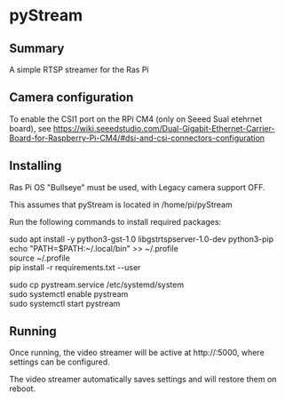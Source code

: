 # pyStream

## Summary

A simple RTSP streamer for the Ras Pi

## Camera configuration

To enable the CSI1 port on the RPi CM4 (only on Seeed Sual etehrnet board), see https://wiki.seeedstudio.com/Dual-Gigabit-Ethernet-Carrier-Board-for-Raspberry-Pi-CM4/#dsi-and-csi-connectors-configuration

## Installing

Ras Pi OS "Bullseye" must be used, with Legacy camera support OFF.

This assumes that pyStream is located in /home/pi/pyStream

Run the following commands to install required packages:

sudo apt install -y python3-gst-1.0 libgstrtspserver-1.0-dev python3-pip  
echo "PATH=\$PATH:~/.local/bin" >> ~/.profile  
source ~/.profile  
pip install -r requirements.txt --user  

sudo cp pystream.service /etc/systemd/system  
sudo systemctl enable pystream  
sudo systemctl start pystream  

## Running

Once running, the video streamer will be active at http://<CM4 IP>:5000, where settings can be configured.

The video streamer automatically saves settings and will restore them on reboot.
